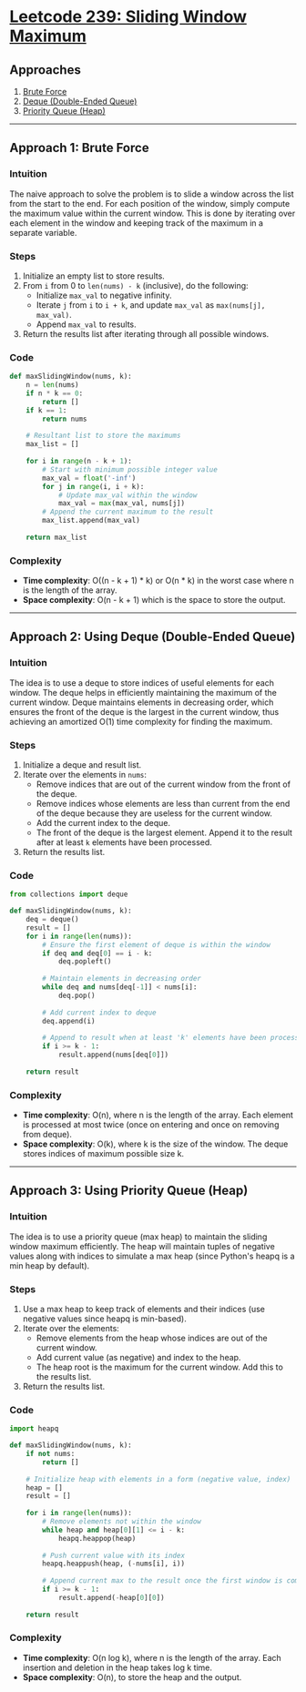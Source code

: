# [Leetcode 239: Sliding Window Maximum](https://leetcode.com/problems/sliding-window-maximum/)

## Approaches
1. [Brute Force](#approach-1-brute-force)
2. [Deque (Double-Ended Queue)](#approach-2-using-deque-double-ended-queue)
3. [Priority Queue (Heap)](#approach-3-using-priority-queue-heap)

---

## Approach 1: Brute Force

### Intuition
The naive approach to solve the problem is to slide a window across the list from the start to the end. For each position of the window, simply compute the maximum value within the current window. This is done by iterating over each element in the window and keeping track of the maximum in a separate variable.

### Steps
1. Initialize an empty list to store results.
2. From `i` from 0 to `len(nums) - k` (inclusive), do the following:
   - Initialize `max_val` to negative infinity.
   - Iterate `j` from `i` to `i + k`, and update `max_val` as `max(nums[j], max_val)`.
   - Append `max_val` to results.
3. Return the results list after iterating through all possible windows.

### Code

```python
def maxSlidingWindow(nums, k):
    n = len(nums)
    if n * k == 0:
        return []
    if k == 1:
        return nums
    
    # Resultant list to store the maximums
    max_list = []
    
    for i in range(n - k + 1):
        # Start with minimum possible integer value
        max_val = float('-inf')
        for j in range(i, i + k):
            # Update max_val within the window
            max_val = max(max_val, nums[j])
        # Append the current maximum to the result
        max_list.append(max_val)
    
    return max_list
```

### Complexity
- **Time complexity**: O((n - k + 1) * k) or O(n * k) in the worst case where n is the length of the array.
- **Space complexity**: O(n - k + 1) which is the space to store the output.

---

## Approach 2: Using Deque (Double-Ended Queue)

### Intuition
The idea is to use a deque to store indices of useful elements for each window. The deque helps in efficiently maintaining the maximum of the current window. Deque maintains elements in decreasing order, which ensures the front of the deque is the largest in the current window, thus achieving an amortized O(1) time complexity for finding the maximum.

### Steps
1. Initialize a deque and result list.
2. Iterate over the elements in `nums`:
   - Remove indices that are out of the current window from the front of the deque.
   - Remove indices whose elements are less than current from the end of the deque because they are useless for the current window.
   - Add the current index to the deque.
   - The front of the deque is the largest element. Append it to the result after at least `k` elements have been processed.
3. Return the results list.

### Code

```python
from collections import deque

def maxSlidingWindow(nums, k):
    deq = deque()
    result = []
    for i in range(len(nums)):
        # Ensure the first element of deque is within the window
        if deq and deq[0] == i - k:
            deq.popleft()
        
        # Maintain elements in decreasing order
        while deq and nums[deq[-1]] < nums[i]:
            deq.pop()
        
        # Add current index to deque
        deq.append(i)
        
        # Append to result when at least 'k' elements have been processed
        if i >= k - 1:
            result.append(nums[deq[0]])
            
    return result
```

### Complexity
- **Time complexity**: O(n), where n is the length of the array. Each element is processed at most twice (once on entering and once on removing from deque).
- **Space complexity**: O(k), where k is the size of the window. The deque stores indices of maximum possible size k.

---

## Approach 3: Using Priority Queue (Heap)

### Intuition
The idea is to use a priority queue (max heap) to maintain the sliding window maximum efficiently. The heap will maintain tuples of negative values along with indices to simulate a max heap (since Python's heapq is a min heap by default).

### Steps
1. Use a max heap to keep track of elements and their indices (use negative values since heapq is min-based).
2. Iterate over the elements:
   - Remove elements from the heap whose indices are out of the current window.
   - Add current value (as negative) and index to the heap.
   - The heap root is the maximum for the current window. Add this to the results list.
3. Return the results list.

### Code

```python
import heapq

def maxSlidingWindow(nums, k):
    if not nums:
        return []
    
    # Initialize heap with elements in a form (negative value, index)
    heap = []
    result = []
    
    for i in range(len(nums)):
        # Remove elements not within the window
        while heap and heap[0][1] <= i - k:
            heapq.heappop(heap)
        
        # Push current value with its index
        heapq.heappush(heap, (-nums[i], i))
        
        # Append current max to the result once the first window is completed
        if i >= k - 1:
            result.append(-heap[0][0])
            
    return result
```

### Complexity
- **Time complexity**: O(n log k), where n is the length of the array. Each insertion and deletion in the heap takes log k time.
- **Space complexity**: O(n), to store the heap and the output.

